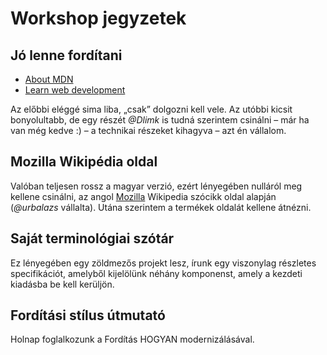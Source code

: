 # Workshop jegyzetek

## Jó lenne fordítani

 - [About MDN](https://developer.mozilla.org/en-US/docs/MDN)
 - [Learn web development](https://developer.mozilla.org/en-US/docs/Learn)

 Az előbbi eléggé sima liba, „csak” dolgozni kell vele. Az utóbbi kicsit bonyolultabb, de egy részét *@Dlimk* is tudná szerintem csinálni – már ha van még kedve :) – a technikai részeket kihagyva – azt én vállalom.

## Mozilla Wikipédia oldal

Valóban teljesen rossz a magyar verzió, ezért lényegében nulláról meg kellene csinálni, az angol [Mozilla](https://en.wikipedia.org/wiki/Mozilla) Wikipedia szócikk oldal alapján (*@urbalazs* vállalta). Utána szerintem a termékek oldalát kellene átnézni.

## Saját terminológiai szótár

Ez lényegében egy zöldmezős projekt lesz, írunk egy viszonylag részletes specifikációt, amelyből kijelölünk néhány komponenst, amely a kezdeti kiadásba be kell kerüljön.

## Fordítási stílus útmutató

Holnap foglalkozunk a Fordítás HOGYAN modernizálásával.
